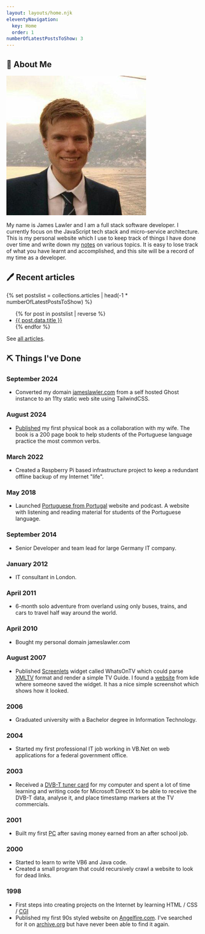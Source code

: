 ```yaml
---
layout: layouts/home.njk
eleventyNavigation:
  key: Home
  order: 1
numberOfLatestPostsToShow: 3
---
```


## 👋 About Me

<div class="flex flex-col items-center md:hidden">
  <img src="/img/james-lawler.jpg" class="size-28 rounded-full" />
</div>

My name is James Lawler and I am a full stack software developer. I currently focus on the JavaScript tech stack and micro-service architecture. This is my personal website which I use to keep track of things I have done over time and write down my [notes](https://notes.jameslawler.com) on various topics. It is easy to lose track of what you have learnt and accomplished, and this site will be a record of my time as a developer.

## 🖊️ Recent articles

{% set postslist = collections.articles | head(-1 * numberOfLatestPostsToShow) %}

<ul reversed>
{% for post in postslist | reverse %}
	<li>
		<a href="{{ post.url }}">{{ post.data.title }}</a>
	</li>
{% endfor %}
</ul>

See [all articles](/articles/).

## ⛏️ Things I've Done

### September 2024

- Converted my domain [jameslawler.com](https://www.jameslawler.com) from a self hosted Ghost instance to an 11ty static web site using TailwindCSS.

### August 2024

- [Published](https://www.amazon.es/dp/B0DBG56SL9) my first physical book as a collaboration with my wife. The book is a 200 page book to help students of the Portuguese language practice the most common verbs.

### March 2022

- Created a Raspberry Pi based infrastructure project to keep a redundant offline backup of my Internet "life".

### May 2018

- Launched [Portuguese from Portugal](https://portuguesefromportugal.com/) website and podcast. A website with listening and reading material for students of the Portuguese language.

### September 2014

- Senior Developer and team lead for large Germany IT company.

### January 2012

- IT consultant in London.

### April 2011

- 6-month solo adventure from overland using only buses, trains, and cars to travel half way around the world.

### April 2010

- Bought my personal domain jameslawler.com

### August 2007

- Published [Screenlets](https://en.wikipedia.org/wiki/Screenlets) widget called WhatsOnTV which could parse [XMLTV](https://wiki.xmltv.org/index.php/Main_Page) format and render a simple TV Guide. I found a [website](https://store.kde.org/p/1005975) from kde where someone saved the widget. It has a nice simple screenshot which shows how it looked.

### 2006

- Graduated university with a Bachelor degree in Information Technology.

### 2004

- Started my first professional IT job working in VB.Net on web applications for a federal government office.

### 2003

- Received a [DVB-T tuner card](https://en.wikipedia.org/wiki/DVB-T) for my computer and spent a lot of time learning and writing code for Microsoft DirectX to be able to receive the DVB-T data, analyse it, and place timestamp markers at the TV commercials.

### 2001

- Built my first [PC](https://en.wikipedia.org/wiki/Pentium) after saving money earned from an after school job.

### 2000

- Started to learn to write VB6 and Java code.
- Created a small program that could recursively crawl a website to look for dead links.

### 1998

- First steps into creating projects on the Internet by learning HTML / CSS / [CGI](https://en.wikipedia.org/wiki/Common_Gateway_Interface)
- Published my first 90s styled website on [Angelfire.com](https://www.angelfire.lycos.com/). I've searched for it on [archive.org](https://archive.org/) but have never been able to find it again.
